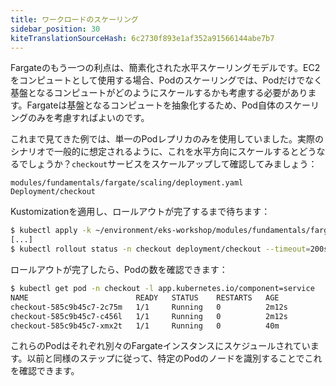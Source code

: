 ```yaml
---
title: ワークロードのスケーリング
sidebar_position: 30
kiteTranslationSourceHash: 6c2730f893e1af352a91566144abe7b7
---
```


Fargateのもう一つの利点は、簡素化された水平スケーリングモデルです。EC2をコンピュートとして使用する場合、Podのスケーリングでは、Podだけでなく基盤となるコンピュートがどのようにスケールするかも考慮する必要があります。Fargateは基盤となるコンピュートを抽象化するため、Pod自体のスケーリングのみを考慮すればよいのです。

これまで見てきた例では、単一のPodレプリカのみを使用していました。実際のシナリオで一般的に想定されるように、これを水平方向にスケールするとどうなるでしょうか？`checkout`サービスをスケールアップして確認してみましょう：

```kustomization
modules/fundamentals/fargate/scaling/deployment.yaml
Deployment/checkout
```

Kustomizationを適用し、ロールアウトが完了するまで待ちます：

```bash timeout=240
$ kubectl apply -k ~/environment/eks-workshop/modules/fundamentals/fargate/scaling
[...]
$ kubectl rollout status -n checkout deployment/checkout --timeout=200s
```

ロールアウトが完了したら、Podの数を確認できます：

```bash
$ kubectl get pod -n checkout -l app.kubernetes.io/component=service
NAME                        READY   STATUS    RESTARTS   AGE
checkout-585c9b45c7-2c75m   1/1     Running   0          2m12s
checkout-585c9b45c7-c456l   1/1     Running   0          2m12s
checkout-585c9b45c7-xmx2t   1/1     Running   0          40m
```

これらのPodはそれぞれ別々のFargateインスタンスにスケジュールされています。以前と同様のステップに従って、特定のPodのノードを識別することでこれを確認できます。

